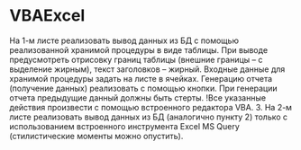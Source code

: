 # VBAExcel

На 1-м листе реализовать вывод данных из БД с помощью
реализованной хранимой процедуры  в виде таблицы.
При выводе предусмотреть отрисовку границ таблицы (внешние границы – с
выделение жирным), текст заголовков – жирный.
Входные данные для хранимой процедуры задать на листе в ячейках.
Генерацию отчета (получение данных) реализовать с помощью кнопки. При
генерации отчета предыдущие данный должны быть стерты.
!Все указанные действия произвести с помощью встроенного редактора
VBA.
3. На 2-м листе реализовать вывод данных из БД (аналогично пункту 2)
только с использованием встроенного инструмента Excel MS Query
(стилистические моменты можно опустить).
